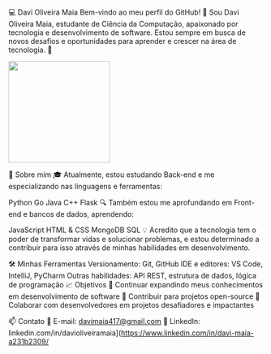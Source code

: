 💻 Davi Oliveira Maia
Bem-vindo ao meu perfil do GitHub! 👋
Sou Davi Oliveira Maia, estudante de Ciência da Computação, apaixonado por tecnologia e desenvolvimento de software. Estou sempre em busca de novos desafios e oportunidades para aprender e crescer na área de tecnologia. 🚀

<a href="https://github.com/davu123/convoychat">
<img height=200 align="center" src="https://github-readme-stats.vercel.app/api/top-langs?username=davu123&layout=compact&langs_count=8&card_width=320&theme=radical" />
</a>

🌱 Sobre mim
🎓 Atualmente, estou estudando Back-end e me especializando nas linguagens e ferramentas:

Python
Go
Java
C++
Flask
🔍 Também estou me aprofundando em Front-end e bancos de dados, aprendendo:

JavaScript
HTML & CSS
MongoDB
SQL
💡 Acredito que a tecnologia tem o poder de transformar vidas e solucionar problemas, e estou determinado a contribuir para isso através de minhas habilidades em desenvolvimento.

🛠️ Minhas Ferramentas
Versionamento: Git, GitHub
IDE e editores: VS Code, IntelliJ, PyCharm
Outras habilidades: API REST, estrutura de dados, lógica de programação
📈 Objetivos
🌟 Continuar expandindo meus conhecimentos em desenvolvimento de software
🌟 Contribuir para projetos open-source
🌟 Colaborar com desenvolvedores em projetos desafiadores e impactantes

📫 Contato
📧 E-mail: davimaia417@gmail.com
💼 LinkedIn: linkedin.com/in/davioliveiramaia](https://www.linkedin.com/in/davi-maia-a231b2309/
